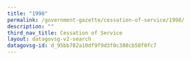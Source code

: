 ```yaml
---
title: "1998"
permalink: /government-gazette/cessation-of-service/1998/
description: ""
third_nav_title: Cessation of Service
layout: datagovsg-v2-search
datagovsg-id: d_95bb782a10df9f9d3f0c380cb58f0fc7
---
```

